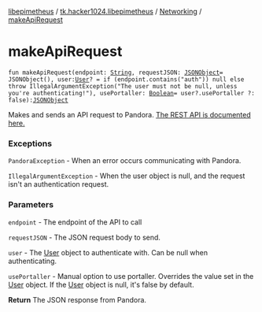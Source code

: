[libepimetheus](../../index.md) / [tk.hacker1024.libepimetheus](../index.md) / [Networking](index.md) / [makeApiRequest](./make-api-request.md)

# makeApiRequest

`fun makeApiRequest(endpoint: `[`String`](https://kotlinlang.org/api/latest/jvm/stdlib/kotlin/-string/index.html)`, requestJSON: `[`JSONObject`](https://developer.android.com/reference/org/json/JSONObject.html)` = JSONObject(), user: `[`User`](../-user/index.md)`? = if (endpoint.contains("auth")) null else throw IllegalArgumentException("The user must not be null, unless you're authenticating!"), usePortaller: `[`Boolean`](https://kotlinlang.org/api/latest/jvm/stdlib/kotlin/-boolean/index.html)` = user?.usePortaller ?: false): `[`JSONObject`](https://developer.android.com/reference/org/json/JSONObject.html)

Makes and sends an API request to Pandora.
[The REST API is documented here.](https://6xq.net/pandora-apidoc/rest/)

### Exceptions

`PandoraException` - When an error occurs communicating with Pandora.

`IllegalArgumentException` - When the user object is null, and the request isn't an
    authentication request.

### Parameters

`endpoint` - The endpoint of the API to call

`requestJSON` - The JSON request body to send.

`user` - The [User](../-user/index.md) object to authenticate with. Can be null when authenticating.

`usePortaller` - Manual option to use portaller. Overrides the value set in the [User](../-user/index.md)
    object. If the [User](../-user/index.md) object is null, it's false by default.

**Return**
The JSON response from Pandora.

